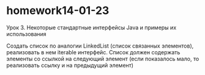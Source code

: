 # homework14-01-23
Урок 3. Некоторые стандартные интерфейсы Java и примеры их использования

Создать список по аналогии LinkedList (список связанных элементов), реализовать в нем iterable интерфейс. Список должен содержать элементы со ссылкой на следующий элемент (если показалось мало, то реализовать ссылку и на предыдущий элемент)
